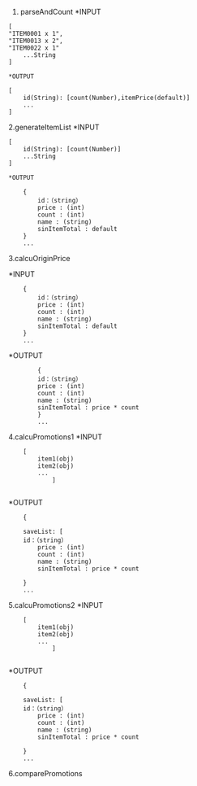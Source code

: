 

1. parseAndCount
	*INPUT
```
[
"ITEM0001 x 1", 
"ITEM0013 x 2", 
"ITEM0022 x 1"
	...String
]
```

	*OUTPUT
```
[
	id(String): [count(Number),itemPrice(default)]
	...
]
```

2.generateItemList
*INPUT
```
[
	id(String): [count(Number)]
	...String
]
```

	*OUTPUT
```
	{
		id：（string）
		price : (int)
		count : (int)
		name : (string)
		sinItemTotal : default
	}
	...
```
3.calcuOriginPrice

*INPUT
```
	{
		id：（string）
		price : (int)
		count : (int)
		name : (string)
		sinItemTotal : default
	}
	...
```

*OUTPUT
```
		{
		id：（string）
		price : (int)
		count : (int)
		name : (string)
		sinItemTotal : price * count
		}
		...
```

4.calcuPromotions1
*INPUT
```
	[
		item1(obj)
		item2(obj)
		...
			]
	
```

*OUTPUT
```
	{

	saveList: [
	id：（string）
		price : (int)
		count : (int)
		name : (string)
		sinItemTotal : price * count
			
	}
	...
```

5.calcuPromotions2
*INPUT
```
	[
		item1(obj)
		item2(obj)
		...
			]
	
```

*OUTPUT
```
	{

	saveList: [
	id：（string）
		price : (int)
		count : (int)
		name : (string)
		sinItemTotal : price * count
			
	}
	...
```
6.comparePromotions





